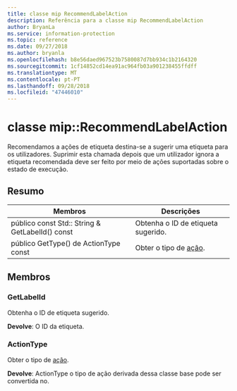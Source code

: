 ```yaml
---
title: classe mip RecommendLabelAction
description: Referência para a classe mip RecommendLabelAction
author: BryanLa
ms.service: information-protection
ms.topic: reference
ms.date: 09/27/2018
ms.author: bryanla
ms.openlocfilehash: b8e56daed967523b7580087d7bb934c1b2164320
ms.sourcegitcommit: 1cf14852cd14ea91ac964fb03a901238455ffdff
ms.translationtype: MT
ms.contentlocale: pt-PT
ms.lasthandoff: 09/28/2018
ms.locfileid: "47446010"
---
```

# <a name="class-miprecommendlabelaction"></a>classe mip::RecommendLabelAction 
Recomendamos a ações de etiqueta destina-se a sugerir uma etiqueta para os utilizadores. Suprimir esta chamada depois que um utilizador ignora a etiqueta recomendada deve ser feito por meio de ações suportadas sobre o estado de execução.
  
## <a name="summary"></a>Resumo
 Membros                        | Descrições                                
--------------------------------|---------------------------------------------
 público const Std:: String & GetLabelId() const  |  Obtenha o ID de etiqueta sugerido.
 público GetType() de ActionType const  |  Obter o tipo de [ação](class_mip_action.md).
  
## <a name="members"></a>Membros
  
### <a name="getlabelid"></a>GetLabelId
Obtenha o ID de etiqueta sugerido.

  
**Devolve**: O ID da etiqueta.
  
### <a name="actiontype"></a>ActionType
Obter o tipo de [ação](class_mip_action.md).

  
**Devolve**: ActionType o tipo de ação derivada dessa classe base pode ser convertida no.
